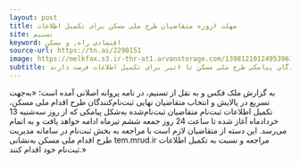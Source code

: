 ```yaml
---
layout: post
title: مهلت ۶روزه متقاضیان طرح ملی مسکن برای تکمیل اطلاعات
site: تسنیم	
keyword: اقتصادی راه, و مسکن
source-url: https://tn.ai/2290151
image: https://melkfax.s3.ir-thr-at1.arvanstorage.com/139812101249539619808454.jpg
subtitle: مدیرکل دفتر اقتصاد مسکن طی نامه‌ای به مدیران‌کل راه و شهرسازی استان‌ها اعلام کرد ثبت‌نام‌کنندگان پیامکی طرح ملی مسکن تا ۶تیر برای تکمیل اطلاعات فرصت دارند.
---
```

به گزارش ملک فکس و به نقل از تسنیم، در نامه پروانه اصلانی آمده است؛ «به‌جهت تسریع در پالایش و انتخاب متقاضیان نهایی ثبت‌نام‌کنندگان طرح اقدام ملی مسکن، تکمیل اطلاعات ثبت‌نام متقاضیان ثبت‌نام‌شده به‌شکل پیامکی که از روز سه‌شنبه 13 خردادماه آغاز شده تا ساعت 24 روز جمعه ششم تیرماه ادامه خواهد یافت و به اتمام می‌رسد. این دسته از متقاضیان لازم است با مراجعه به بخش ثبت‌نام در سامانه مدیریت طرح اقدام ملی مسکن به‌نشانی tem.mrud.ir مراجعه و نسبت به تکمیل اطلاعات ثبت‌نام خود اقدام کنند.»